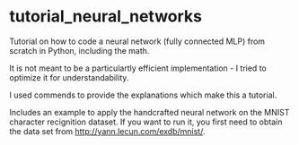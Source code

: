 # tutorial_neural_networks
Tutorial on how to code a neural network (fully connected MLP) from scratch in Python, including the math.

It is not meant to be a particulartly efficient implementation - I tried to optimize it for understandability.

I used commends to provide the explanations which make this a tutorial.

Includes an example to apply the handcrafted neural network on the MNIST character recignition dataset. If you want to run it, you first need to obtain the data set from http://yann.lecun.com/exdb/mnist/.
